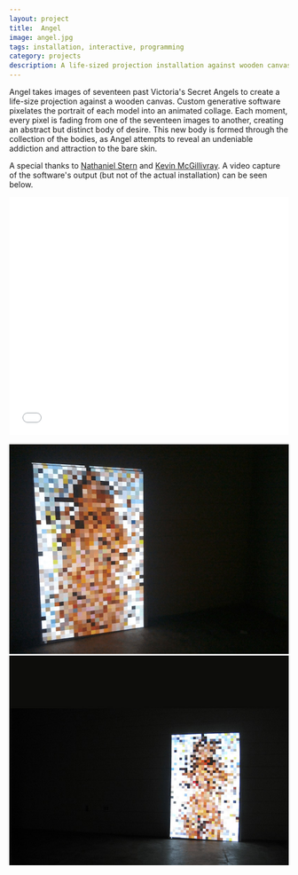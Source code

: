 ```yaml
---
layout: project
title:  Angel
image: angel.jpg
tags: installation, interactive, programming
category: projects
description: A life-sized projection installation against wooden canvas that explores body and form; created using custom-made generative software.
---
```


Angel takes images of seventeen past Victoria's Secret Angels to create a life-size projection against a wooden canvas. Custom generative software pixelates the portrait of each model into an animated collage. Each moment, every pixel is fading from one of the seventeen images to another, creating an abstract but distinct body of desire. This new body is formed through the collection of the bodies, as Angel attempts to reveal an undeniable addiction and attraction to the bare skin.

A special thanks to [Nathaniel Stern](http://nathanielstern.com "Nathaniel Stern") and [Kevin McGillivray](http://kevinmcgillivray.net "Kevin McGillivray"). A video capture of the software's output (but not of the actual installation) can be seen below.

<iframe {border: 5px solid rgba(255,255,255,0); border-radius: 20px; } src="//player.vimeo.com/video/63190122?portrait=0&amp;color=2ba6cb" width="100%" height="429" frameborder="0" webkitallowfullscreen mozallowfullscreen allowfullscreen></iframe>

![angel01](/img/angel_image01.jpg "Angel Image 01")
![angel02](/img/angel_image02.jpg "Angel Image 02")
